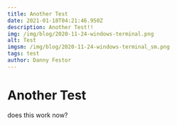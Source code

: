 ```yaml
---
title: Another Test
date: 2021-01-18T04:21:46.950Z
description: Another Test!!
img: /img/blog/2020-11-24-windows-terminal.png
alt: Test
imgsm: /img/blog/2020-11-24-windows-terminal_sm.png
tags: test
author: Danny Festor
---
```

# Another Test
does this work now?